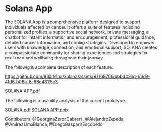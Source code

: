 # Solana App


The SOLANA App is a comprehensive platform designed to support individuals affected by cancer. It offers a suite of features including personalized profiles, a supportive social network, private messaging, a chatbot for instant information and encouragement, professional guidance, detailed cancer information, and coping strategies. Developed to empower users with knowledge, connection, and emotional support, SOLANA creates a compassionate community for sharing experiences and strategies for resilience and wellbeing throughout their journey.

The followig is acomplete description of each feature.




https://github.com/930r91na/Solana/assets/93169706/bbbd436d-66d9-4fd6-b06a-8e66c431f5c3




[SOLANA APP.pdf](https://github.com/930r91na/Solana/files/14289166/SOLANA.APP.pdf)


The following is a usability analysis of the current prototype.


[SOLANA.pdf](https://github.com/930r91na/Solana/files/14289167/SOLANA.pdf)
[SOLANA APP.pptx](https://github.com/930r91na/Solana/files/14289189/SOLANA.APP.pptx)








Contributors: @GeorginaZeronCabrera, @AlejandroZepeda, @AndreaLimaBlanca, @DiegoGasparisEscobedo
